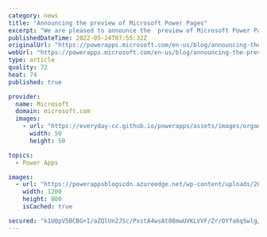 ```yaml
---
category: news
title: "Announcing the preview of Microsoft Power Pages"
excerpt: "We are pleased to announce the  preview of Microsoft Power Pages, the fifth product in the Microsoft Power Platform family."
publishedDateTime: 2022-05-24T07:55:32Z
originalUrl: "https://powerapps.microsoft.com/en-us/blog/announcing-the-preview-of-microsoft-power-pages/"
webUrl: "https://powerapps.microsoft.com/en-us/blog/announcing-the-preview-of-microsoft-power-pages/"
type: article
quality: 72
heat: 74
published: true

provider:
  name: Microsoft
  domain: microsoft.com
  images:
    - url: "https://everyday-cc.github.io/powerapps/assets/images/organizations/microsoft.com-50x50.jpg"
      width: 50
      height: 50

topics:
  - Power Apps

images:
  - url: "https://powerappsblogscdn.azureedge.net/wp-content/uploads/2022/05/165089_PP_Power-Pages_ImageResize_ProductAnnouncement_1200x800.jpg"
    width: 1200
    height: 800
    isCached: true

secured: "k1U0pV5BCBG+I/aZQlUn2J5c/PxstA4wsAt08mwUVKLVVF/Zr/OYfa6qSwlg/765TNpw2ESXRDPaL6wwcCG+g/A08UV+tYOBA0kNIwfHVLX5D2fSd4Zub/+coJ7R3Z0hqn/S1mW+Os/uJNsfLztNN7Kpkv63jKPe4K/EJtX/6KYsIq8sCclx0pPZnCxsANBIWEVNOugeaNpWnc0USbPFOk1tVsdQR/qy6aKSSdXlJxGZJ/4iGt7qDtlxktaFcMeroM+829vi+uiYB2GD3h209xjjPS12KwgseEMRBASlVDFi6OmECawEevDK1aZl0ErVs4AGCJqZzMUq6Fs7VpvVsiN7Bh+6Xbp3nLhaCXsr5H0=;RhdyibcdzA5eda1wfGUWkg=="
---
```


